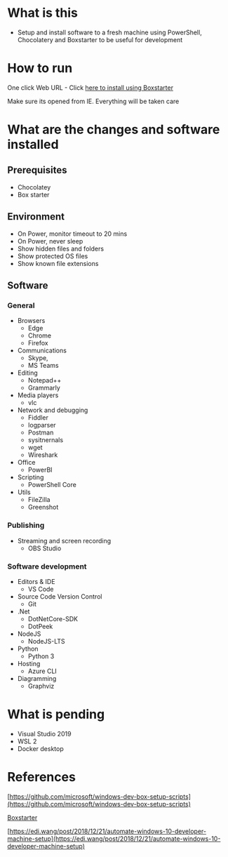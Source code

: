 # What is this
- Setup and install software to a fresh machine using PowerShell, Chocolatery and Boxstarter to be useful for development

# How to run

One click Web URL - Click [here to install using Boxstarter](http://boxstarter.org/package/url?https://raw.githubusercontent.com/joymon/win10-dev-box-setup/master/choco-powershell/setup.ps1)

Make sure its opened from IE. Everything will be taken care

# What are the changes and software installed

## Prerequisites
- Chocolatey
- Box starter

## Environment

- On Power, monitor timeout to 20 mins
- On Power, never sleep 
- Show hidden files and folders
- Show protected OS files
- Show known file extensions

## Software

### General
- Browsers
  - Edge
  - Chrome
  - Firefox
- Communications
  - Skype,
  - MS Teams
- Editing
  - Notepad++
  - Grammarly
- Media players 
  - vlc
- Network and debugging
  - Fiddler
  - logparser
  - Postman
  - sysitnernals
  - wget
  - Wireshark
- Office
  - PowerBI
- Scripting
  - PowerShell Core
- Utils
  - FileZilla
  - Greenshot

### Publishing

- Streaming and screen recording
  - OBS Studio

### Software development

- Editors & IDE
  - VS Code
- Source Code Version Control
  - Git
- .Net
  - DotNetCore-SDK
  - DotPeek
- NodeJS
  - NodeJS-LTS
- Python
  - Python 3
- Hosting
  - Azure CLI
- Diagramming
  - Graphviz

# What is pending

- Visual Studio 2019
- WSL 2
- Docker desktop

# References

[https://github.com/microsoft/windows-dev-box-setup-scripts](https://github.com/microsoft/windows-dev-box-setup-scripts)

[Boxstarter](https://boxstarter.org/Learn/WebLauncher)

[https://edi.wang/post/2018/12/21/automate-windows-10-developer-machine-setup](https://edi.wang/post/2018/12/21/automate-windows-10-developer-machine-setup)

